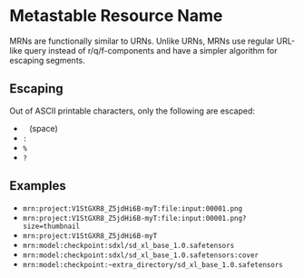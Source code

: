 # Metastable Resource Name

MRNs are functionally similar to URNs. Unlike URNs, MRNs use regular URL-like query instead of r/q/f-components and have a simpler algorithm for escaping segments.

## Escaping

Out of ASCII printable characters, only the following are escaped:

- ` ` (space)
- `:`
- `%`
- `?`

## Examples

- `mrn:project:V1StGXR8_Z5jdHi6B-myT:file:input:00001.png`
- `mrn:project:V1StGXR8_Z5jdHi6B-myT:file:input:00001.png?size=thumbnail`
- `mrn:project:V1StGXR8_Z5jdHi6B-myT`
- `mrn:model:checkpoint:sdxl/sd_xl_base_1.0.safetensors`
- `mrn:model:checkpoint:sdxl/sd_xl_base_1.0.safetensors:cover`
- `mrn:model:checkpoint:~extra_directory/sd_xl_base_1.0.safetensors`
